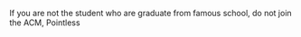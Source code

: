 If you are not the student who are graduate from famous school, do not join the ACM, Pointless  
<br/>  
